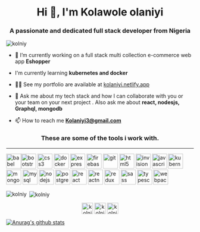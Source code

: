 
<h1 align="center">Hi 👋, I'm Kolawole olaniyi</h1>
<h3 align="center">A passionate and dedicated full stack developer from Nigeria</h3>

<p align="left"> <img src="https://komarev.com/ghpvc/?username=kolniy" alt="kolniy" /> </p>

- 🔭 I’m currently working on a full stack multi collection e-commerce web app **Eshopper**

- I'm currently learning **kubernetes and docker**

- 👨‍💻 See my portfolio are available at [kolaniyi.netlify.app](kolaniyi.netlify.app)

- 💬 Ask me about my tech stack and how I can collaborate with you or your team on your next project . Also ask me about **react, nodesjs, Graphql, mongodb**

- 📫 How to reach me **Kolaniyi3@gmail.com**

<h3 align="center">These are some of the tools i work with.</h3>

<hr/>

<p align="left"><img src="https://www.vectorlogo.zone/logos/babeljs/babeljs-icon.svg" alt="babel" width="40" height="40"/><img src="https://devicons.github.io/devicon/devicon.git/icons/bootstrap/bootstrap-plain.svg" alt="bootstrap" width="40" height="40"/> <img src="https://devicons.github.io/devicon/devicon.git/icons/css3/css3-original-wordmark.svg" alt="css3" width="40" height="40"/> <img src="https://devicons.github.io/devicon/devicon.git/icons/docker/docker-original-wordmark.svg" alt="docker" width="40" height="40"/> <img src="https://devicons.github.io/devicon/devicon.git/icons/express/express-original-wordmark.svg" alt="express" width="40" height="40"/> <img src="https://www.vectorlogo.zone/logos/firebase/firebase-icon.svg" alt="firebase" width="40" height="40"/> <img src="https://www.vectorlogo.zone/logos/git-scm/git-scm-icon.svg" alt="git" width="40" height="40"/> <img src="https://devicons.github.io/devicon/devicon.git/icons/html5/html5-original-wordmark.svg" alt="html5" width="40" height="40"/> <img src="https://www.vectorlogo.zone/logos/invisionapp/invisionapp-icon.svg" alt="invision" width="40" height="40"/> <img src="https://devicons.github.io/devicon/devicon.git/icons/javascript/javascript-original.svg" alt="javascript" width="40" height="40"/> <img src="https://www.vectorlogo.zone/logos/kubernetes/kubernetes-icon.svg" alt="kubernetes" width="40" height="40"/> <img src="https://devicons.github.io/devicon/devicon.git/icons/mongodb/mongodb-original-wordmark.svg" alt="mongodb" width="40" height="40"/> <img src="https://devicons.github.io/devicon/devicon.git/icons/mysql/mysql-original-wordmark.svg" alt="mysql" width="40" height="40"/> <img src="https://devicons.github.io/devicon/devicon.git/icons/nodejs/nodejs-original-wordmark.svg" alt="nodejs" width="40" height="40"/> <img src="https://devicons.github.io/devicon/devicon.git/icons/postgresql/postgresql-original-wordmark.svg" alt="postgresql" width="40" height="40"/> <img src="https://devicons.github.io/devicon/devicon.git/icons/react/react-original-wordmark.svg" alt="react" width="40" height="40"/> <img src="https://reactnative.dev/img/header_logo.svg" alt="reactnative" width="40" height="40"/> <img src="https://devicons.github.io/devicon/devicon.git/icons/redux/redux-original.svg" alt="redux" width="40" height="40"/> <img src="https://devicons.github.io/devicon/devicon.git/icons/sass/sass-original.svg" alt="sass" width="40" height="40"/> <img src="https://devicons.github.io/devicon/devicon.git/icons/typescript/typescript-original.svg" alt="typescript" width="40" height="40"/> <img src="https://devicons.github.io/devicon/devicon.git/icons/webpack/webpack-original.svg" alt="webpack" width="40" height="40"/></p><p><img align="left" src="https://github-readme-stats.vercel.app/api/top-langs/?username=kolniy&layout=compact&hide=html" alt="kolniy" /></p>

<p>&nbsp;<img align="center" src="https://github-readme-stats.vercel.app/api?username=kolniy&show_icons=true" alt="kolniy" /></p>

<p align="center"> 
<a href="https://twitter.com/kolniy" target="blank"><img align="center" src="https://cdn.jsdelivr.net/npm/simple-icons@3.0.1/icons/twitter.svg" alt="kolniy" height="30" width="30" /></a>
<a href="https://linkedin.com/in/kolniy" target="blank"><img align="center" src="https://cdn.jsdelivr.net/npm/simple-icons@3.0.1/icons/linkedin.svg" alt="kolniy" height="30" width="30" /></a>
<a href="https://instagram.com/kolniy" target="blank"><img align="center" src="https://cdn.jsdelivr.net/npm/simple-icons@3.0.1/icons/instagram.svg" alt="kolniy" height="30" width="30" /></a>
</p>



[![Anurag's github stats](https://github-readme-stats.vercel.app/api?username=kolniy)](https://github.com/anuraghazra/github-readme-stats)
